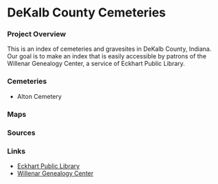 # DeKalb County Cemeteries

### Project Overview

This is an index of cemeteries and gravesites in DeKalb County, Indiana. Our goal is to make an index that is easily accessible by patrons of the Willenar Genealogy Center, a service of Eckhart Public Library.

### Cemeteries

- Alton Cemetery

### Maps

### Sources

### Links

- [Eckhart Public Library](https://www.epl.lib.in.us/ "Eckhart Public Library")
- [Willenar Genealogy Center](https://epl.lib.in.us/genealogy/ "Willenar Genealogy Center")
